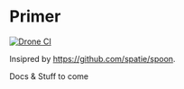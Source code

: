 # Primer

[![Drone CI](https://drone.sixlabs.io/api/badges/sixlive/primer/status.svg)](https://drone.sixlabs.io/sixlive/primer)

Insipred by https://github.com/spatie/spoon.

Docs & Stuff to come
